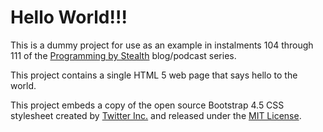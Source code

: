 # Hello World!!!

This is a dummy project for use as an example in instalments 104 through 111 of the [Programming by Stealth](https://pbs.bartificer.net/) blog/podcast series.

This project contains a single HTML 5 web page that says hello to the world.

This project embeds a copy of the open source Bootstrap 4.5 CSS stylesheet created by [Twitter Inc.](https://twitter.com/) and released under the [MIT License](https://github.com/twbs/bootstrap/blob/main/LICENSE).